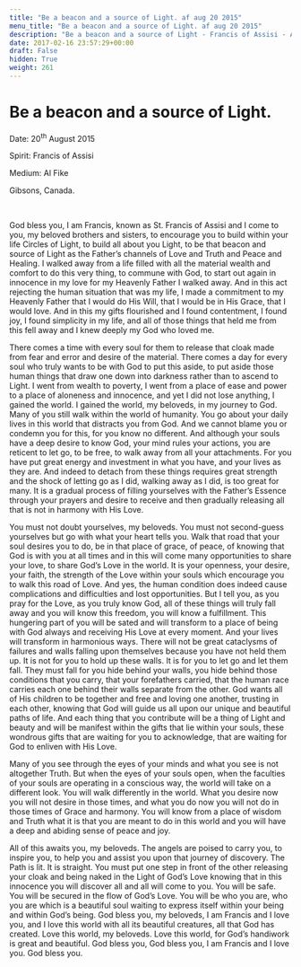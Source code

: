 ```yaml
---
title: "Be a beacon and a source of Light. af aug 20 2015"
menu_title: "Be a beacon and a source of Light. af aug 20 2015"
description: "Be a beacon and a source of Light - Francis of Assisi - August 20th, 2015"
date: 2017-02-16 23:57:29+00:00
draft: False
hidden: True
weight: 261
---
```

# Be a beacon and a source of Light.

Date: 20<sup>th</sup> August 2015

Spirit: Francis of Assisi

Medium: Al Fike

Gibsons, Canada.

 

God bless you, I am Francis, known as St. Francis of Assisi and I come to you, my beloved brothers and sisters, to encourage you to build within your life Circles of Light, to build all about you Light, to be that beacon and source of Light as the Father’s channels of Love and Truth and Peace and Healing. I walked away from a life filled with all the material wealth and comfort to do this very thing, to commune with God, to start out again in innocence in my love for my Heavenly Father I walked away. And in this act rejecting the human situation that was my life, I made a commitment to my Heavenly Father that I would do His Will, that I would be in His Grace, that I would love. And in this my gifts flourished and I found contentment, I found joy, I found simplicity in my life, and all of those things that held me from this fell away and I knew deeply my God who loved me.

There comes a time with every soul for them to release that cloak made from fear and error and desire of the material. There comes a day for every soul who truly wants to be with God to put this aside, to put aside those human things that draw one down into darkness rather than to ascend to Light. I went from wealth to poverty, I went from a place of ease and power to a place of aloneness and innocence, and yet I did not lose anything, I gained the world. I gained the world, my beloveds, in my journey to God. Many of you still walk within the world of humanity. You go about your daily lives in this world that distracts you from God. And we cannot blame you or condemn you for this, for you know no different. And although your souls have a deep desire to know God, your mind rules your actions, you are reticent to let go, to be free, to walk away from all your attachments. For you have put great energy and investment in what you have, and your lives as they are. And indeed to detach from these things requires great strength and the shock of letting go as I did, walking away as I did, is too great for many. It is a gradual process of filling yourselves with the Father’s Essence through your prayers and desire to receive and then gradually releasing all that is not in harmony with His Love.

You must not doubt yourselves, my beloveds. You must not second-guess yourselves but go with what your heart tells you. Walk that road that your soul desires you to do, be in that place of grace, of peace, of knowing that God is with you at all times and in this will come many opportunities to share your love, to share God’s Love in the world. It is your openness, your desire, your faith, the strength of the Love within your souls which encourage you to walk this road of Love. And yes, the human condition does indeed cause complications and difficulties and lost opportunities. But I tell you, as you pray for the Love, as you truly know God, all of these things will truly fall away and you will know this freedom, you will know a fulfillment. This hungering part of you will be sated and will transform to a place of being with God always and receiving His Love at every moment. And your lives will transform in harmonious ways. There will not be great cataclysms of failures and walls falling upon themselves because you have not held them up. It is not for you to hold up these walls. It is for you to let go and let them fall. They must fall for you hide behind your walls, you hide behind those conditions that you carry, that your forefathers carried, that the human race carries each one behind their walls separate from the other. God wants all of His children to be together and free and loving one another, trusting in each other, knowing that God will guide us all upon our unique and beautiful paths of life. And each thing that you contribute will be a thing of Light and beauty and will be manifest within the gifts that lie within your souls, these wondrous gifts that are waiting for you to acknowledge, that are waiting for God to enliven with His Love.

Many of you see through the eyes of your minds and what you see is not altogether Truth. But when the eyes of your souls open, when the faculties of your souls are operating in a conscious way, the world will take on a different look. You will walk differently in the world. What you desire now you will not desire in those times, and what you do now you will not do in those times of Grace and harmony. You will know from a place of wisdom and Truth what it is that you are meant to do in this world and you will have a deep and abiding sense of peace and joy.

All of this awaits you, my beloveds. The angels are poised to carry you, to inspire you, to help you and assist you upon that journey of discovery. The Path is lit. It is straight. You must put one step in front of the other releasing your cloak and being naked in the Light of God’s Love knowing that in this innocence you will discover all and all will come to you. You will be safe. You will be secured in the flow of God’s Love. You will be who you are, who you are which is a beautiful soul waiting to express itself within your being and within God’s being. God bless you, my beloveds, I am Francis and I love you, and I love this world with all its beautiful creatures, all that God has created. Love this world, my beloveds. Love this world, for God’s handiwork is great and beautiful. God bless you, God bless you, I am Francis and I love you. God bless you.
